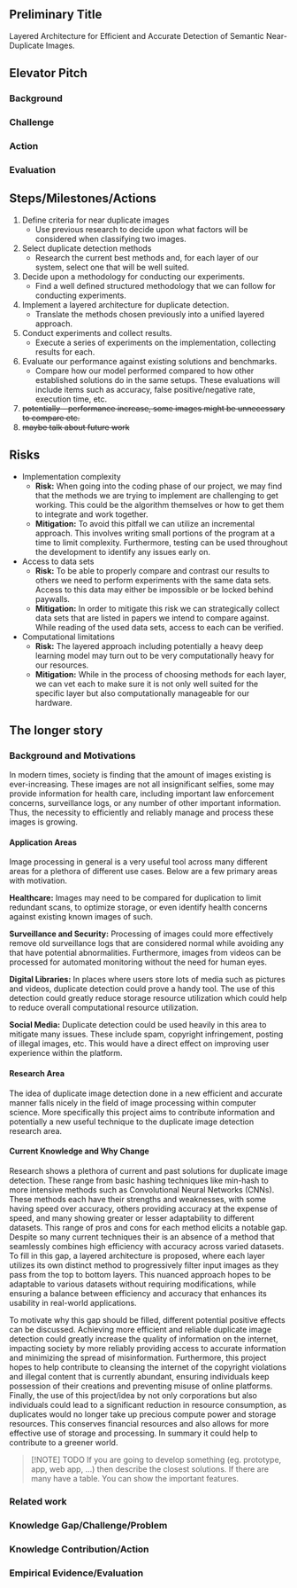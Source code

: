 ## Preliminary Title
Layered Architecture for Efficient and Accurate Detection of Semantic Near-Duplicate Images.

## Elevator Pitch
### Background
### Challenge
### Action
### Evaluation

## Steps/Milestones/Actions
1. Define criteria for near duplicate images
	- Use previous research to decide upon what factors will be considered when classifying two images.
2. Select duplicate detection methods
	- Research the current best methods and, for each layer of our system, select one that will be well suited.
3. Decide upon a methodology for conducting our experiments.
	- Find a well defined structured methodology that we can follow for conducting experiments.
4. Implement a layered architecture for duplicate detection.
	- Translate the methods chosen previously into a unified layered approach.
5. Conduct experiments and collect results.
	- Execute a series of experiments on the implementation, collecting results for each.
6. Evaluate our performance against existing solutions and benchmarks.
	- Compare how our model performed compared to how other established solutions do in the same setups. These evaluations will include items such as accuracy, false positive/negative rate, execution time, etc.
7. ~~potentially - performance increase, some images might be unnecessary to compare etc.~~
8. ~~maybe talk about future work~~ 

## Risks
- Implementation complexity
	- **Risk:** When going into the coding phase of our project, we may find that the methods we are trying to implement are challenging to get working. This could be the algorithm themselves or how to get them to integrate and work together.
	- **Mitigation:** To avoid this pitfall we can utilize an incremental approach. This involves writing small portions of the program at a time to limit complexity. Furthermore, testing can be used throughout the development to identify any issues early on.
- Access to data sets
	- **Risk:** To be able to properly compare and contrast our results to others we need to perform experiments with the same data sets. Access to this data may either be impossible or be locked behind paywalls.
	- **Mitigation:** In order to mitigate this risk we can strategically collect data sets that are listed in papers we intend to compare against. While reading of the used data sets, access to each can be verified.
- Computational limitations
	- **Risk:** The layered approach including potentially a heavy deep learning model may turn out to be very computationally heavy for our resources.
	- **Mitigation:** While in the process of choosing methods for each layer, we can vet each to make sure it is not only well suited for the specific layer but also computationally manageable for our hardware.

## The longer story
### Background and Motivations
In modern times, society is finding that the amount of images existing is ever-increasing. These images are not all insignificant selfies, some may provide information for health care, including important law enforcement concerns, surveillance logs, or any number of other important information. Thus, the necessity to efficiently and reliably manage and process these images is growing. 

#### Application Areas
Image processing in general is a very useful tool across many different areas for a plethora of different use cases. Below are a few primary areas with motivation. 

**Healthcare:** Images may need to be compared for duplication to limit redundant scans, to optimize storage, or even identify health concerns against existing known images of such.

**Surveillance and Security:** Processing of images could more effectively remove old surveillance logs that are considered normal while avoiding any that have potential abnormalities. Furthermore, images from videos can be processed for automated monitoring without the need for human eyes.

**Digital Libraries:** In places where users store lots of media such as pictures and videos, duplicate detection could prove a handy tool. The use of this detection could greatly reduce storage resource utilization which could help to reduce overall computational resource utilization.

**Social Media:** Duplicate detection could be used heavily in this area to mitigate many issues. These include spam, copyright infringement, posting of illegal images, etc. This would have a direct effect on improving user experience within the platform.

#### Research Area
The idea of duplicate image detection done in a new efficient and accurate manner falls nicely in the field of image processing within computer science. More specifically this project aims to contribute information and potentially a new useful technique to the duplicate image detection research area.

#### Current Knowledge and Why Change
Research shows a plethora of current and past solutions for duplicate image detection. These range from basic hashing techniques like min-hash to more intensive methods such as Convolutional Neural Networks (CNNs). These methods each have their strengths and weaknesses, with some having speed over accuracy, others providing accuracy at the expense of speed, and many showing greater or lesser adaptability to different datasets. This range of pros and cons for each method elicits a notable gap. Despite so many current techniques their is an absence of a method that seamlessly combines high efficiency with accuracy across varied datasets. To fill in this gap, a layered architecture is proposed, where each layer utilizes its own distinct method to progressively filter input images as they pass from the top to bottom layers. This nuanced approach hopes to be adaptable to various datasets without requiring modifications, while ensuring a balance between efficiency and accuracy that enhances its usability in real-world applications.

To motivate why this gap should be filled, different potential positive effects can be discussed. Achieving more efficient and reliable duplicate image detection could greatly increase the quality of information on the internet, impacting society by more reliably providing access to accurate information and minimizing the spread of misinformation. Furthermore, this project hopes to help contribute to cleansing the internet of the copyright violations and illegal content that is currently abundant, ensuring individuals keep possession of their creations and preventing misuse of online platforms. Finally, the use of this project/idea by not only corporations but also individuals could lead to a significant reduction in resource consumption, as duplicates would no longer take up precious compute power and storage resources. This conserves financial resources and also allows for more effective use of storage and processing. In summary it could help to contribute to a greener world.

> [!NOTE] TODO
> If you are going to develop something (eg. prototype, app, web app, …) then describe the closest solutions. If there are many have a table. You can show the important features.

### Related work
### Knowledge Gap/Challenge/Problem
### Knowledge Contribution/Action
### Empirical Evidence/Evaluation